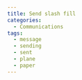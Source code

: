 ```yaml
---
title: Send slash fill
categories:
  - Communications
tags:
  - message
  - sending
  - sent
  - plane
  - paper
---
```

